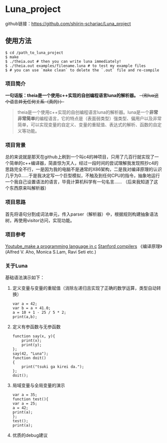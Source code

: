 # Luna_project
github链接：https://github.com/shiirin-schariac/Luna_project

## 使用方法
```shell
$ cd /path_to_luna_project
$ make
$ ./theia.out # then you can write luna immediately!
$ ./theia.out examples/filename.luna # to test my example files
$ # you can use `make clean` to delete the `.out` file and re-compile
```

### 项目简介
**一句话版：theia是一个使用c++实现的自创编程语言luna的解析器。**
~~（和lua这个语言并无任何关系（真的））~~

> theia是一个使用c++实现的自创编程语言luna的解析器。luna是一个**非常非常简单**的编程语言，它的特点是（表面弱类型）强类型、偏用户以及非常简单，可以实现变量的自定义、变量的重赋值、表达式的解析、函数的自定义等功能。

### 项目背景
总的来说就是那天在github上刷到一个叫c4的神项目，只用了几百行就实现了一个简单的c++编译器，简直惊为天人，经过一段时间的尝试理解我发现照抄c4的思路完全不行，一是因为我的电脑不是通常的X86架构，二是我对编译原理的认识几乎为0……于是我决定写一个巨型模拟，不触及到任何CPU的指令，抽象地运行一个我自己设置语法的语言，毕竟计算机科学有一句名言……
（后来我知道了这个东西原来叫解析器）

### 项目思路
首先将语句分割成词法单元，传入parser（解析器）中，根据规则构建抽象语法树，再使用visitor访问，实现功能。

### 项目参考
[Youtube_make a programming language in c](https://www.youtube.com/watch?v=WABO4o_y8qc&t=422s)
[Stanford compilers](https://web.stanford.edu/class/cs143/)
《编译原理》(Alfred V. Aho, Monica S.Lam, Ravi Seti etc.)

### 关于Luna
基础语法演示如下：
1. 定义变量与变量的重赋值（消除左递归且实现了正确的数学运算，类型自动转换）
	```
	var a = 42;
	var b = a + 41.0;
	a = 10 + 1 - 25 / 5 * 2;
	print(a,b);
	```
2. 定义有参函数与无参函数
	```
	function say(x, y){
	    print(x);
	    print(y);
	};
	say(42, "Luna");
	function doit()
	{
	    print("tsuki ga kirei da.");
	};
	doit();
	```
3. 局域变量与全局变量的演示
	```
	var a = 35;
	function test(){
    var a = 25;
    a = 42;
    print(a);
	};
	test();
	print(a);
	```
4. 优质的debug建议

